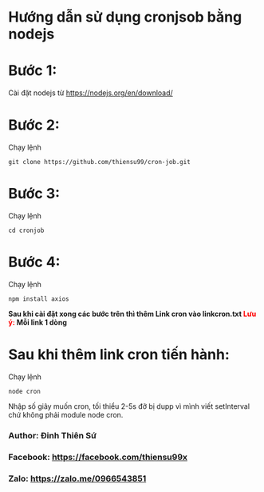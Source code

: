 # Hướng dẫn sử dụng cronjsob bằng nodejs

# Bước 1:
Cài đặt nodejs từ <a href="https://nodejs.org/en/download/">https://nodejs.org/en/download/</a>

# Bước 2:
Chạy lệnh
```base
git clone https://github.com/thiensu99/cron-job.git
```

# Bước 3:
Chạy lệnh 
```base
cd cronjob
```

# Bước 4:
Chạy lệnh
```base
npm install axios
```

<b>Sau khi cài đặt xong các bước trên thì thêm Link cron vào linkcron.txt <span style="color: red;"> Lưu ý:</span> Mỗi link 1 dòng</b>

# Sau khi thêm link cron tiến hành:
Chạy lệnh
```base 
node cron
```

Nhập số giây muốn cron, tối thiểu 2-5s đỡ bị dupp vì mình viết setInterval chứ không phải module node cron.

<h3>Author: Đinh Thiên Sứ</h3>
<h3>Facebook: <a href="https://facebook.com/thiensu99x">https://facebook.com/thiensu99x</a></h3>
<h3>Zalo: <a href="https://zalo.me/0966543851">https://zalo.me/0966543851</a></h3>
